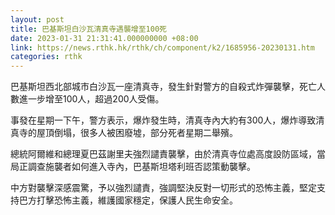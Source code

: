 ```yaml
---
layout: post
title: 巴基斯坦白沙瓦清真寺遇襲增至100死
date: 2023-01-31 21:31:41.000000000 +08:00
link: https://news.rthk.hk/rthk/ch/component/k2/1685956-20230131.htm
categories: rthk
---
```


巴基斯坦西北部城市白沙瓦一座清真寺，發生針對警方的自殺式炸彈襲擊，死亡人數進一步增至100人，超過200人受傷。

事發在星期一下午，警方表示，爆炸發生時，清真寺內大約有300人，爆炸導致清真寺的屋頂倒塌，很多人被困廢墟，部分死者星期二舉殯。

總統阿爾維和總理夏巴茲謝里夫強烈譴責襲擊，由於清真寺位處高度設防區域，當局正調查施襲者如何進入寺內，巴基斯坦塔利班否認策動襲擊。

中方對襲擊深感震驚，予以強烈譴責，強調堅決反對一切形式的恐怖主義，堅定支持巴方打擊恐怖主義，維護國家穩定，保護人民生命安全。
